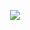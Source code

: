 <p align="center">
  <a href="http://discord.com">
    <img src="https://discord.c99.nl/widget/theme-1/808860677661523988.png"/>
     </a>
</p>

